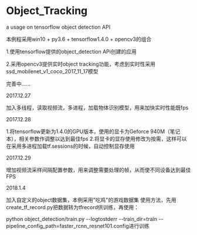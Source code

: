 # Object_Tracking
a usage on tensorflow object detection API

本例程采用win10 + py3.6 + tensorflow1.4.0 + opencv3的组合

1.使用tensorflow提供的object_detection APi创建的应用

2.采用opencv3提供实时object tracking功能，考虑到实时性采用ssd_mobilenet_v1_coco_2017_11_17模型

完善中......

2017.12.27

加入多线程，读取视频流，多进程，加载物体识别模型，用来加快实时性能既fps

2017.12.28

1.将tensorflow更新为1.4.0的GPU版本，使用的显卡为Geforce 940M（笔记本），相关参数作调整以达到最佳fps
2.将显卡的显存使用修改为按需，这样可以在采用多进程加载tf.sessions的时候，自动控制显存使用

2017.12.29

增加视频流采样间隔配置参数，用来调整需要处理的帧，从而使不同设备达到最佳FPS

2018.1.4

加入自定义的object数据集，本例采用"吃鸡"的游戏数据集
使用方法，先用create_tf_record.py把数据转为tfrecord供训练，再使用：

python object_detection/train.py --logtostderr --train_dir=train --pipeline_config_path=faster_rcnn_resnet101.config进行训练